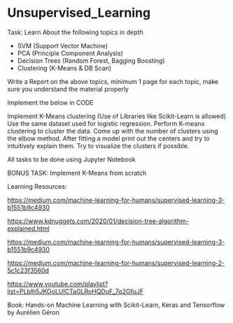 # Unsupervised_Learning

Task: Learn About the following topics in depth
- SVM (Support Vector Machine)
- PCA (Principle Component Analysis)
- Decision Trees (Random Forest, Bagging Boosting)
- Clustering (K-Means & DB Scan)

Write a Report on the above topics, minimum 1 page for each topic, make sure you understand the material properly


Implement the below in CODE

  Implement K-Means clustering (Use of Libraries like Scikit-Learn is allowed)
  Use the same dataset used for logistic regression. Perform K-means clustering to cluster the data. Come up with the number of clusters using the elbow method. After fitting a model print out the centers and try to intuitively explain them. Try to visualize the clusters if possible.


All tasks to be done using Jupyter Notebook

BONUS TASK: Implement K-Means from scratch

  Learning Resources:

https://medium.com/machine-learning-for-humans/supervised-learning-3-b1551b9c4930

 https://www.kdnuggets.com/2020/01/decision-tree-algorithm-explained.html

 https://medium.com/machine-learning-for-humans/supervised-learning-3-b1551b9c4930

 https://medium.com/machine-learning-for-humans/supervised-learning-2-5c1c23f3560d

 https://www.youtube.com/playlist?list=PLblh5JKOoLUICTaGLRoHQDuF_7q2GfuJF

 Book: Hands-on Machine Learning with Scikit-Learn, Keras and Tensorflow by Aurélien Géron
